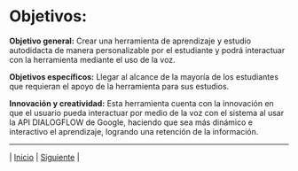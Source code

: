 # **Objetivos:**

**Objetivo general:**
Crear una herramienta de aprendizaje y estudio autodidacta de manera personalizable por el estudiante y podrá interactuar con la herramienta mediante el uso de la voz.

**Objetivos específicos:**
Llegar al alcance de la mayoría de los estudiantes que requieran el apoyo de la herramienta para sus estudios.

**Innovación y creatividad:**
Esta herramienta cuenta con la innovación en que el usuario pueda interactuar por medio de la voz con el sistema al usar la API DIALOGFLOW de Google, haciendo que sea más dinámico  e interactivo el aprendizaje, logrando una  retención de la información.

***
| [Inicio](https://github.com/Audny738/POO_Project "Inicio") 
| [Siguiente](https://github.com/Audny738/POO_Project/blob/master/DOCUMENTACI%C3%93N/2.%20Requerimientos.md "Siguiente") |
